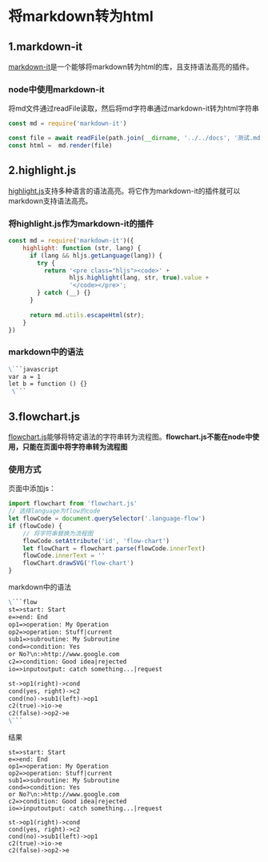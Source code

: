 # 将markdown转为html

## 1.markdown-it

[markdown-it](https://github.com/markdown-it/markdown-it)是一个能够将markdown转为html的库，且支持语法高亮的插件。

### node中使用markdown-it

将md文件通过readFile读取，然后将md字符串通过markdown-it转为html字符串

```javascript
const md = require('markdown-it')

const file = await readFile(path.join(__dirname, '../../docs', '测试.md'))
const html =  md.render(file)
```

## 2.highlight.js

[highlight.js](https://highlightjs.org/)支持多种语言的语法高亮。将它作为markdown-it的插件就可以markdown支持语法高亮。

### 将highlight.js作为markdown-it的插件

```javascript
const md = require('markdown-it')({
    highlight: function (str, lang) {
      if (lang && hljs.getLanguage(lang)) {
        try {
          return '<pre class="hljs"><code>' +
                 hljs.highlight(lang, str, true).value +
                 '</code></pre>';
        } catch (__) {}
      }
  
      return md.utils.escapeHtml(str);
    }
})
```

### markdown中的语法

```markdown
\```javascript
var a = 1
let b = function () {}
 \```
```

## 3.flowchart.js

[flowchart.js](https://github.com/adrai/flowchart.js)能够将特定语法的字符串转为流程图。**flowchart.js不能在node中使用，只能在页面中将字符串转为流程图**

### 使用方式

页面中添加js：

```javascript
import flowchart from 'flowchart.js'
// 选择language为flow的code
let flowCode = document.querySelector('.language-flow')
if (flowCode) {
    // 将字符串替换为流程图
    flowCode.setAttribute('id', 'flow-chart')
    let flowChart = flowchart.parse(flowCode.innerText)
    flowCode.innerText = ''
    flowChart.drawSVG('flow-chart')
}
```

markdown中的语法

```markdown
\```flow
st=>start: Start
e=>end: End
op1=>operation: My Operation
op2=>operation: Stuff|current
sub1=>subroutine: My Subroutine
cond=>condition: Yes
or No?\n:>http://www.google.com
c2=>condition: Good idea|rejected
io=>inputoutput: catch something...|request

st->op1(right)->cond
cond(yes, right)->c2
cond(no)->sub1(left)->op1
c2(true)->io->e
c2(false)->op2->e
\```
```

结果

```flow
st=>start: Start
e=>end: End
op1=>operation: My Operation
op2=>operation: Stuff|current
sub1=>subroutine: My Subroutine
cond=>condition: Yes
or No?\n:>http://www.google.com
c2=>condition: Good idea|rejected
io=>inputoutput: catch something...|request

st->op1(right)->cond
cond(yes, right)->c2
cond(no)->sub1(left)->op1
c2(true)->io->e
c2(false)->op2->e
```
